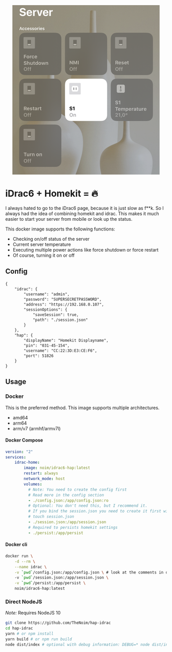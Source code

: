 <p align="center">
  <img width="460" src="https://raw.githubusercontent.com/TheNoim/hap-idrac/master/assets/readme.png">
</p>

# iDrac6 + Homekit = :fire:

I always hated to go to the iDrac6 page, because it is just slow as f**k. So I always had the idea of combining homekit and idrac. This makes it much easier to start your server from mobile or look up the status. 

This docker image supports the following functions:

- Checking on/off status of the server
- Current server temperature
- Executing multiple power actions like force shutdown or force restart
- Of course, turning it on or off

## Config

```json5
{
	"idrac": {
		"username": "admin",
		"password": "SUPERSECRETPASSWORD",
		"address": "https://192.168.0.107",
		"sessionOptions": {
			"saveSession": true,
			"path": "./session.json"
		}
	},
	"hap": {
		"displayName": "Homekit Displayname",
		"pin": "031-45-154",
		"username": "CC:22:3D:E3:CE:F6",
		"port": 51826
	}
}

```

## Usage

### Docker

This is the preferred method. This image supports multiple architectures.

- amd64
- arm64
- arm/v7 (armhf/armv7l)

#### Docker Compose

```yaml
version: "2"
services:
    idrac-home:
        image: noim/idrac6-hap:latest
        restart: always
        network_mode: host
        volumes:
          # Note: You need to create the config first
          # Read more in the config section
          - ./config.json:/app/config.json:ro
          # Optional: You don't need this, but I recommend it.
          # If you bind the session.json you need to create it first with:
          # touch session.json
          - ./session.json:/app/session.json
          # Required to persists homekit settings
          - ./persist:/app/persist
```

#### Docker cli

```bash
docker run \
    -d --rm \
    --name idrac \
    -v `pwd`/config.json:/app/config.json \ # look at the comments in docker compose section
    -v `pwd`/session.json:/app/session.json \
    -v `pwd`/persist:/app/persist \
    noim/idrac6-hap:latest
```

### Direct NodeJS

_Note:_ Requires NodeJS 10

```bash
git clone https://github.com/TheNoim/hap-idrac
cd hap-idrac
yarn # or npm install
yarn build # or npm run build
node dist/index # optional with debug information: DEBUG=* node dist/index
```
